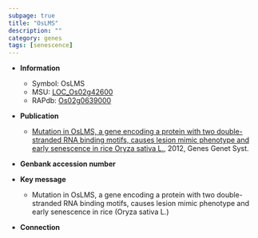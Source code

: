 ```yaml
---
subpage: true
title: "OsLMS"
description: ""
category: genes
tags: [senescence]
---
```


* **Information**  
    + Symbol: OsLMS  
    + MSU: [LOC_Os02g42600](http://rice.plantbiology.msu.edu/cgi-bin/ORF_infopage.cgi?orf=LOC_Os02g42600)  
    + RAPdb: [Os02g0639000](http://rapdb.dna.affrc.go.jp/viewer/gbrowse_details/irgsp1?name=Os02g0639000)  

* **Publication**  
    + [Mutation in OsLMS, a gene encoding a protein with two double-stranded RNA binding motifs, causes lesion mimic phenotype and early senescence in rice Oryza sativa L.](http://www.ncbi.nlm.nih.gov/pubmed?term=Mutation+in+OsLMS,+a+gene+encoding+a+protein+with+two+double-stranded+RNA+binding+motifs,+causes+lesion+mimic+phenotype+and+early+senescence+in+rice+Oryza+sativa+L.%5BTitle%5D), 2012, Genes Genet Syst.

* **Genbank accession number**  

* **Key message**  
    + Mutation in OsLMS, a gene encoding a protein with two double-stranded RNA binding motifs, causes lesion mimic phenotype and early senescence in rice (Oryza sativa L.)

* **Connection**  



